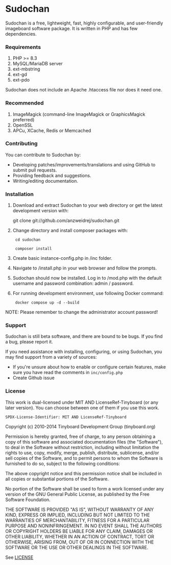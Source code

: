 # Sudochan

Sudochan is a free, lightweight, fast, highly configurable, and user-friendly imageboard software package. It is written in PHP and has few dependencies.

### Requirements
1. PHP >= 8.3
2. MySQL/MariaDB server
3. ext-mbstring 
4. ext-gd
5. ext-pdo

Sudochan does not include an Apache .htaccess file nor does it need one.

### Recommended
1. ImageMagick (command-line ImageMagick or GraphicsMagick preferred)
2. OpenSSL
3. APCu, XCache, Redis or Memcached

### Contributing
You can contribute to Sudochan by:
* Developing patches/improvements/translations and using GitHub to submit pull requests.
* Providing feedback and suggestions.
* Writing/editing documentation.

### Installation
1. Download and extract Sudochan to your web directory or get the latest development version with:

	git clone git://github.com/anzweidrej/sudochan.git

2. Change directory and install composer packages with:

        cd sudochan

        composer install

3. Create basic instance-config.php in /inc folder.
4. Navigate to /install.php in your web browser and follow the prompts.
5. Sudochan should now be installed. Log in to /mod.php with the default username and password combination: admin / password.
6. For running development environment, use following Docker command:

        docker compose up -d --build

NOTE: Please remember to change the administrator account password!

### Support
Sudochan is still beta software, and there are bound to be bugs. If you find a
bug, please report it.

If you need assistance with installing, configuring, or using Sudochan, you may
find support from a variety of sources:

* If you're unsure about how to enable or configure certain features, make sure you have read the comments in `inc/config.php`
* Create Github issue

### License
This work is dual-licensed under MIT AND LicenseRef-Tinyboard (or any later version).
You can choose between one of them if you use this work.

`SPDX-License-Identifier: MIT AND LicenseRef-Tinyboard`

Copyright (c) 2010-2014 Tinyboard Development Group (tinyboard.org)

Permission is hereby granted, free of charge, to any person obtaining a copy
of this software and associated documentation files (the "Software"), to deal
in the Software without restriction, including without limitation the rights
to use, copy, modify, merge, publish, distribute, sublicense, and/or sell
copies of the Software, and to permit persons to whom the Software is
furnished to do so, subject to the following conditions:

The above copyright notice and this permission notice shall be included in
all copies or substantial portions of the Software.

No portion of the Software shall be used to form a work licensed under any
version of the GNU General Public License, as published by the Free Software
Foundation.

THE SOFTWARE IS PROVIDED "AS IS", WITHOUT WARRANTY OF ANY KIND, EXPRESS OR
IMPLIED, INCLUDING BUT NOT LIMITED TO THE WARRANTIES OF MERCHANTABILITY,
FITNESS FOR A PARTICULAR PURPOSE AND NONINFRINGEMENT. IN NO EVENT SHALL THE
AUTHORS OR COPYRIGHT HOLDERS BE LIABLE FOR ANY CLAIM, DAMAGES OR OTHER
LIABILITY, WHETHER IN AN ACTION OF CONTRACT, TORT OR OTHERWISE, ARISING FROM,
OUT OF OR IN CONNECTION WITH THE SOFTWARE OR THE USE OR OTHER DEALINGS IN
THE SOFTWARE.

See [LICENSE](http://github.com/anzweidrej/sudochan/blob/master/LICENSE)
